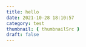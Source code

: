 ```yaml
---
title: hello
date: 2021-10-28 18:10:57
category: test
thumbnail: { thumbnailSrc }
draft: false
---
```


